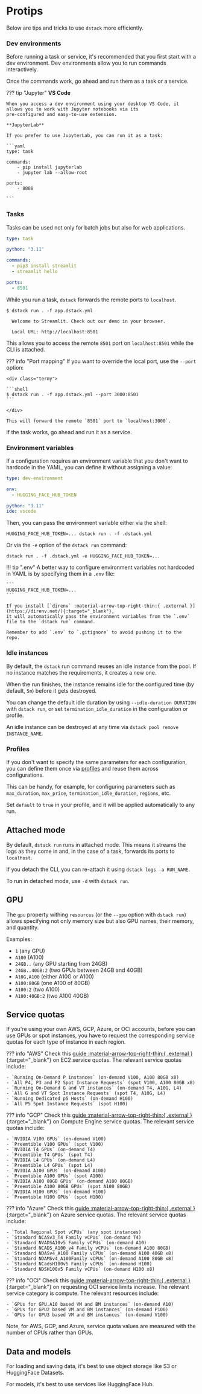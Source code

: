 # Protips

Below are tips and tricks to use `dstack` more efficiently.

### Dev environments

Before running a task or service, it's recommended that you first start with a dev environment. Dev environments
allow you to run commands interactively.

Once the commands work, go ahead and run them as a task or a service.

??? tip "Jupyter"
    **VS Code**
    
    When you access a dev environment using your desktop VS Code, it allows you to work with Jupyter notebooks via its
    pre-configured and easy-to-use extension.

    **JupyterLab**

    If you prefer to use JupyterLab, you can run it as a task:

    ```yaml
    type: task
    
    commands:
        - pip install jupyterlab
        - jupyter lab --allow-root
    
    ports:
        - 8888
    
    ```

### Tasks

Tasks can be used not only for batch jobs but also for web applications.

<div editor-title="app.dstack.yml">

```yaml
type: task

python: "3.11"

commands:
  - pip3 install streamlit
  - streamlit hello

ports: 
  - 8501

```

</div>

While you run a task, `dstack` forwards the remote ports to `localhost`.

<div class="termy">

```shell
$ dstack run . -f app.dstack.yml

  Welcome to Streamlit. Check out our demo in your browser.

  Local URL: http://localhost:8501
```

</div>

This allows you to access the remote `8501` port on `localhost:8501` while the CLI is attached.

??? info "Port mapping"
    If you want to override the local port, use the `--port` option:
        
    <div class="termy">
    
    ```shell
    $ dstack run . -f app.dstack.yml --port 3000:8501
    ```
    
    </div>
    
    This will forward the remote `8501` port to `localhost:3000`.

If the task works, go ahead and run it as a service.

### Environment variables

If a configuration requires an environment variable that you don't want to hardcode in the YAML, you can define it
without assigning a value:

<div editor-title=".dstack.yml">

```yaml
type: dev-environment

env:
  - HUGGING_FACE_HUB_TOKEN

python: "3.11"
ide: vscode
```

</div>

Then, you can pass the environment variable either via the shell:

```shell
HUGGING_FACE_HUB_TOKEN=... dstack run . -f .dstack.yml
```

Or via the `-e` option of the `dstack run` command:

```shell
dstack run . -f .dstack.yml -e HUGGING_FACE_HUB_TOKEN=...
```

!!! tip ".env"
    A better way to configure environment variables not hardcoded in YAML is by specifying them in a `.env` file:

    ```
    HUGGING_FACE_HUB_TOKEN=...
    ```
    
    If you install [`direnv` :material-arrow-top-right-thin:{ .external }](https://direnv.net/){:target="_blank"},
    it will automatically pass the environment variables from the `.env` file to the `dstack run` command.

    Remember to add `.env` to `.gitignore` to avoid pushing it to the repo.    

### Idle instances

By default, the `dstack` run command reuses an idle instance from the pool. If no instance matches the requirements, it creates a new one.

When the run finishes, the instance remains idle for the configured time (by default, `5m`) before it gets destroyed.

You can change the default idle duration by using ``--idle-duration DURATION`` with `dstack run`, or
set `termination_idle_duration` in the configuration or profile.

An idle instance can be destroyed at any time via `dstack pool remove INSTANCE_NAME`.

### Profiles

If you don't want to specify the same parameters for each configuration, you can define them once via [profiles](reference/profiles.yml.md)
and reuse them across configurations.

This can be handy, for example, for configuring parameters such as `max_duration`, `max_price`, `termination_idle_duration`,
`regions`, etc.

Set `default` to `true` in your profile, and it will be applied automatically to any run.

## Attached mode

By default, `dstack run` runs in attached mode.
This means it streams the logs as they come in and, in the case of a task, forwards its ports to `localhost`.

If you detach the CLI, you can re-attach it using `dstack logs -a RUN_NAME`.

To run in detached mode, use `-d` with `dstack run`.

## GPU

The `gpu` property withing `resources` (or the `--gpu` option with `dstack run`)
allows specifying not only memory size but also GPU names, their memory, and quantity.

Examples:

- `1` (any GPU)
- `A100` (A100)
- `24GB..` (any GPU starting from 24GB)
- `24GB..40GB:2` (two GPUs between 24GB and 40GB)
- `A10G,A100` (either A10G or A100)
- `A100:80GB` (one A100 of 80GB)
- `A100:2` (two A100)
- `A100:40GB:2` (two A100 40GB)

## Service quotas

If you're using your own AWS, GCP, Azure, or OCI accounts, before you can use GPUs or spot instances, you have to request the
corresponding service quotas for each type of instance in each region.

??? info "AWS"
    Check this [guide  :material-arrow-top-right-thin:{ .external }](https://docs.aws.amazon.com/AWSEC2/latest/UserGuide/ec2-resource-limits.html){:target="_blank"} on EC2 service quotas.
    The relevant service quotas include:

    - `Running On-Demand P instances` (on-demand V100, A100 80GB x8)
    - `All P4, P3 and P2 Spot Instance Requests` (spot V100, A100 80GB x8)
    - `Running On-Demand G and VT instances` (on-demand T4, A10G, L4)
    - `All G and VT Spot Instance Requests` (spot T4, A10G, L4)
    - `Running Dedicated p5 Hosts` (on-demand H100)
    - `All P5 Spot Instance Requests` (spot H100)

??? info "GCP"
    Check this [guide  :material-arrow-top-right-thin:{ .external }](https://cloud.google.com/compute/resource-usage){:target="_blank"} on Compute Engine service quotas.
    The relevant service quotas include:

    - `NVIDIA V100 GPUs` (on-demand V100)
    - `Preemtible V100 GPUs` (spot V100)
    - `NVIDIA T4 GPUs` (on-demand T4)
    - `Preemtible T4 GPUs` (spot T4)
    - `NVIDIA L4 GPUs` (on-demand L4)
    - `Preemtible L4 GPUs` (spot L4)
    - `NVIDIA A100 GPUs` (on-demand A100)
    - `Preemtible A100 GPUs` (spot A100)
    - `NVIDIA A100 80GB GPUs` (on-demand A100 80GB)
    - `Preemtible A100 80GB GPUs` (spot A100 80GB)
    - `NVIDIA H100 GPUs` (on-demand H100)
    - `Preemtible H100 GPUs` (spot H100)

??? info "Azure"
    Check this [guide  :material-arrow-top-right-thin:{ .external }](https://learn.microsoft.com/en-us/azure/quotas/quickstart-increase-quota-portal){:target="_blank"} on Azure service quotas.
    The relevant service quotas include:

    - `Total Regional Spot vCPUs` (any spot instances)
    - `Standard NCASv3_T4 Family vCPUs` (on-demand T4)
    - `Standard NVADSA10v5 Family vCPUs` (on-demand A10)
    - `Standard NCADS_A100_v4 Family vCPUs` (on-demand A100 80GB)
    - `Standard NDASv4_A100 Family vCPUs` (on-demand A100 40GB x8)
    - `Standard NDAMSv4_A100Family vCPUs` (on-demand A100 80GB x8)
    - `Standard NCadsH100v5 Family vCPUs` (on-demand H100)
    - `Standard NDSH100v5 Family vCPUs` (on-demand H100 x8)

??? info "OCI"
    Check this [guide  :material-arrow-top-right-thin:{ .external }](https://docs.oracle.com/en-us/iaas/Content/General/Concepts/servicelimits.htm#Requesti){:target="_blank"} on requesting OCI service limits increase.
    The relevant service category is compute. The relevant resources include:

    - `GPUs for GPU.A10 based VM and BM instances` (on-demand A10)
    - `GPUs for GPU2 based VM and BM instances` (on-demand P100)
    - `GPUs for GPU3 based VM and BM instances` (on-demand V100)

Note, for AWS, GCP, and Azure, service quota values are measured with the number of CPUs rather than GPUs.

## Data and models

For loading and saving data, it's best to use object storage like S3 or HuggingFace Datasets.

For models, it's best to use services like HuggingFace Hub.
